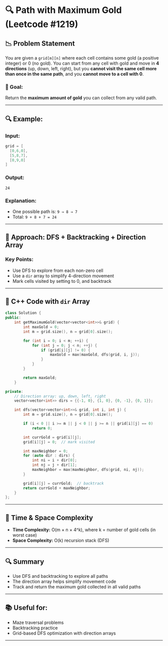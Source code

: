 # 🔍 Path with Maximum Gold (Leetcode #1219)

## 📉 Problem Statement

You are given a `grid[m][n]` where each cell contains some gold (a positive integer) or 0 (no gold). You can start from any cell with gold and move in **4 directions** (up, down, left, right), but you **cannot visit the same cell more than once in the same path**, and you **cannot move to a cell with 0**.

### 🌟 Goal:

Return the **maximum amount of gold** you can collect from any valid path.

---

## 🔍 Example:

### Input:

```cpp
grid = [
  [0,6,0],
  [5,8,7],
  [0,9,0]
]
```

### Output:

```
24
```

### Explanation:

* One possible path is: `9 → 8 → 7`
* Total: `9 + 8 + 7 = 24`

---

## 🧪 Approach: DFS + Backtracking + Direction Array

### Key Points:

* Use DFS to explore from each non-zero cell
* Use a `dir` array to simplify 4-direction movement
* Mark cells visited by setting to 0, and backtrack

---

## 🔀 C++ Code with `dir` Array

```cpp
class Solution {
public:
    int getMaximumGold(vector<vector<int>>& grid) {
        int maxGold = 0;
        int m = grid.size(), n = grid[0].size();

        for (int i = 0; i < m; ++i) {
            for (int j = 0; j < n; ++j) {
                if (grid[i][j] != 0) {
                    maxGold = max(maxGold, dfs(grid, i, j));
                }
            }
        }

        return maxGold;
    }

private:
    // Direction array: up, down, left, right
    vector<vector<int>> dirs = {{-1, 0}, {1, 0}, {0, -1}, {0, 1}};

    int dfs(vector<vector<int>>& grid, int i, int j) {
        int m = grid.size(), n = grid[0].size();

        if (i < 0 || i >= m || j < 0 || j >= n || grid[i][j] == 0)
            return 0;

        int currGold = grid[i][j];
        grid[i][j] = 0;  // mark visited

        int maxNeighbor = 0;
        for (auto dir : dirs) {
            int ni = i + dir[0];
            int nj = j + dir[1];
            maxNeighbor = max(maxNeighbor, dfs(grid, ni, nj));
        }

        grid[i][j] = currGold;  // backtrack
        return currGold + maxNeighbor;
    }
};
```

---

## 🔢 Time & Space Complexity

* **Time Complexity:** O(m × n × 4^k), where k = number of gold cells (in worst case)
* **Space Complexity:** O(k) recursion stack (DFS)

---

## 🔍 Summary

* Use DFS and backtracking to explore all paths
* The direction array helps simplify movement code
* Track and return the maximum gold collected in all valid paths

---

## 📚 Useful for:

* Maze traversal problems
* Backtracking practice
* Grid-based DFS optimization with direction arrays

---
